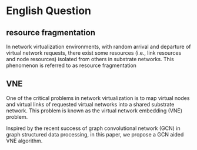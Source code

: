 # English Question

## resource fragmentation

In network virtualization environments, with random arrival and departure of virtual network requests, there exist some resources (i.e., link resources and node resources) isolated from others in substrate networks. This phenomenon is referred to as resource fragmentation

## VNE

One of the critical problems in network virtualization is to map virtual nodes and virtual links of requested virtual networks into a shared substrate network. This problem is known as the virtual network embedding (VNE) problem.

Inspired by the recent success of graph convolutional network (GCN) in graph structured data processing, in this paper, we propose a GCN aided VNE algorithm.
